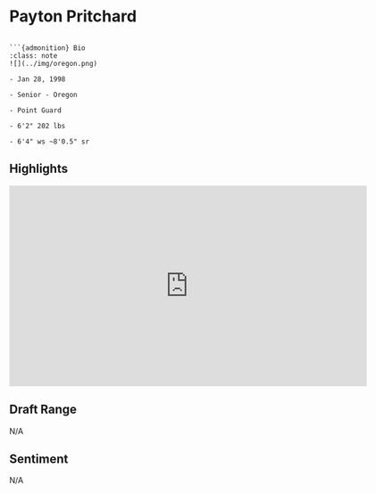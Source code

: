 Payton Pritchard
===
```{image} ../img/payton_pritchard.jpg
```

```{margin}
```{admonition} Bio
:class: note
![](../img/oregon.png)

- Jan 28, 1998

- Senior - Oregon

- Point Guard

- 6'2" 202 lbs

- 6'4" ws ~8'0.5" sr
```

## Highlights
<iframe width="640" height="360" src="https://www.youtube.com/embed/XG7j59_eDzQ" frameborder="0" allow="accelerometer; autoplay; encrypted-media; gyroscope; picture-in-picture" allowfullscreen></iframe>

## Draft Range

N/A

## Sentiment

N/A